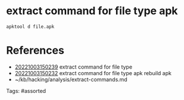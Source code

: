# extract command for file type apk
```bash
apktool d file.apk
```

# References
- [20221003150239](/zet/20221003150239/) extract command for file type
- [20221003150232](/zet/20221003150232/) extract command for file type apk rebuild apk
- ~/kb/hacking/analysis/extract-commands.md

Tags:
    #assorted


